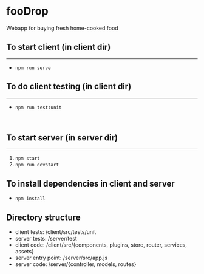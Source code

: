 # fooDrop
Webapp for buying fresh home-cooked food

## To start client (in client dir)
------------------
* `npm run serve`

## To do client testing (in client dir)
-----------------
* `npm run test:unit`
<br>

## To start server (in server dir)
-----------------
1. `npm start`
2. `npm run devstart`

## To install dependencies in client and server
* `npm install`

## Directory structure
* client tests: /client/src/tests/unit
* server tests: /server/test
* client code: /client/src/{components, plugins, store, router, services, assets}
* server entry point: /server/src/app.js
* server code: /server/{controller, models, routes}
